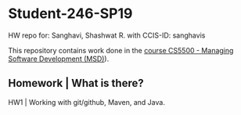 # Student-246-SP19
HW repo for: Sanghavi, Shashwat R. with CCIS-ID: sanghavis

This repository contains work done in the [course CS5500 - Managing Software Development (MSD)](https://pages.github.ccs.neu.edu/CS5500-CourseMaterials/2019-spring/)).


Homework | What is there?
-------------------------
HW1 | Working with git/github, Maven, and Java.
